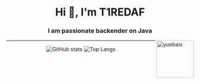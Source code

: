 <h1 align="center">Hi 👋, I'm T1REDAF</h1>
<h3 align="center">I am passionate backender on Java</h3>
<img align="right" height="100px" src="https://blog.yuebaix.com/logo/imyuebaix.gif" alt="yuebaix" />

---

<div align="center">

![GitHub stats](https://github-readme-stats.vercel.app/api?username=T1REDAF&show_icons=true&count_private=true&include_all_commits=true&title_color=f8333c&icon_color=f8333c)
![Top Langs](https://github-readme-stats.vercel.app/api/top-langs/?username=T1REDAF&layout=compact&custom_title=I%20use&title_color=f8333c&card_width=445)
</div>

